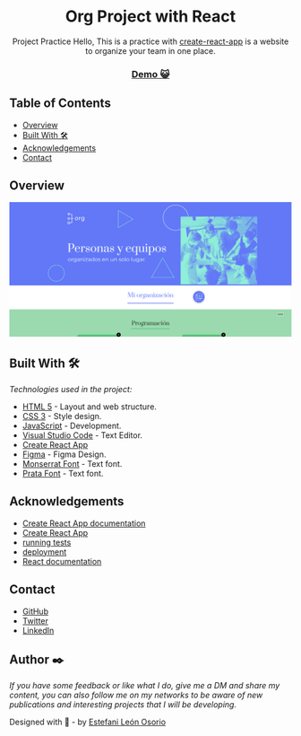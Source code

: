 <h1 align="center">Org Project with React</h1>

<div align="center">
Project Practice
Hello, This is a practice with <a href="https://create-react-app.dev/" target="_blank">create-react-app</a> is a website to organize your team in one place.
</div>

<div align="center">
  <h3>
    <a href="  ">
      Demo 😺
    </a>
  </h3>
</div>

<!-- TABLE OF CONTENTS -->

## Table of Contents

- [Overview](#overview)
- [Built With 🛠️](#built-with-🛠️)
- [Acknowledgements](#acknowledgements)
- [Contact](#contact)

<!-- OVERVIEW -->

## Overview

![screenshot](https://github.com/EstefaniLeon/Org-Project-with-React/blob/master/public/img/Screenshot.PNG)

<!-- BUILD WITH -->

## Built With 🛠️

_Technologies used in the project:_

- [HTML 5](https://es.wikipedia.org/wiki/HTML) - Layout and web structure.
- [CSS 3](https://es.wikipedia.org/wiki/Hoja_de_estilos_en_cascada) - Style design.
- [JavaScript](https://es.wikipedia.org/wiki/JavaScript) - Development.
- [Visual Studio Code](https://code.visualstudio.com/) - Text Editor.
- [Create React App](https://github.com/facebook/create-react-app) 
- [Figma](https://www.figma.com/file/QBNgwXTRmgZTk4wPVMvul7/Intro-a-React-Org?node-id=134%3A266&t=Y56fyK16YQswqk7e-1) - Figma Design.
- [Monserrat Font](https://fonts.google.com/specimen/Montserrat) - Text font.
- [Prata Font](https://fonts.google.com/specimen/Prata) - Text font.


## Acknowledgements

- [Create React App documentation](https://facebook.github.io/create-react-app/docs/getting-started)
- [Create React App](https://github.com/facebook/create-react-app)
- [running tests](https://facebook.github.io/create-react-app/docs/running-tests)
- [deployment](https://facebook.github.io/create-react-app/docs/deployment)
- [React documentation](https://reactjs.org/)

<!-- CONTACT -->

## Contact

- [GitHub](https://github.com/EstefaniLeon)
- [Twitter](https://twitter.com/Esleos1)
- [LinkedIn](https://www.linkedin.com/in/estefani-leon-osorio/)

## Author ✒️

_If you have some feedback or like what I do, give me a DM and share my content, you can also follow me on my networks to be aware of new publications and interesting projects that I will be developing._

Designed with 💖 - by [Estefani León Osorio](https://github.com/EstefaniLeon)
